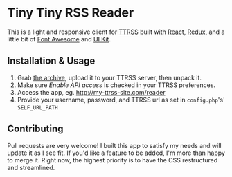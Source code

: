 # Tiny Tiny RSS Reader
This is a light and responsive client for [TTRSS](https://tt-rss.org/) built with [React](https://facebook.github.io/react/), [Redux](https://github.com/rackt/redux), and a little bit of [Font Awesome](http://fontawesome.io/) and [UI Kit](http://getuikit.com/).

## Installation & Usage
1. Grab [the archive](https://github.com/kucrut/ttrss-reader/releases), upload it to your TTRSS server, then unpack it.
2. Make sure *Enable API access* is checked in your TTRSS preferences.
3. Access the app, eg. http://my-ttrss-site.com/reader
4. Provide your username, password, and TTRSS url as set in `config.php`'s' `SELF_URL_PATH`

## Contributing
Pull requests are very welcome! I built this app to satisfy my needs and will update it as I see fit. If you'd like a feature to be added, I'm more than happy to merge it. Right now, the highest priority is to have the CSS restructured and streamlined.
